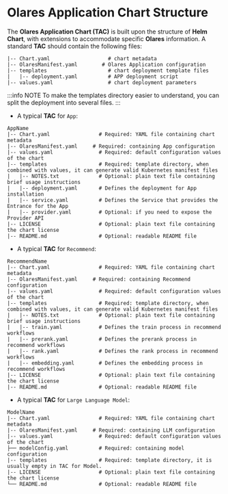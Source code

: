 # Olares Application Chart Structure

The **Olares Application Chart (TAC)** is built upon the structure of **Helm Chart**, with extensions to accommodate specific **Olares** information. A standard **TAC** should contain the following files:
```
|-- Chart.yaml                   # chart metadata
|-- OlaresManifest.yaml        # Olares Application configuration
|-- templates                    # chart deployment template files
|   |-- deployment.yaml          # APP deployment script
|-- values.yaml                  # chart deployment parameters
```
:::info NOTE
To make the templates directory easier to understand, you can split the deployment into several files.
:::

- A typical **TAC** for `App`:
```
AppName
|-- Chart.yaml                # Required: YAML file containing chart metadata
|-- OlaresManifest.yaml     # Required: containing App configuration
|-- values.yaml               # Required: default configuration values of the chart
|-- templates                 # Required: template directory, when combined with values, it can generate valid Kubernetes manifest files
|   |-- NOTES.txt             # Optional: plain text file containing brief usage instructions
|   |-- deployment.yaml       # Defines the deployment for App installation
|   |-- service.yaml          # Defines the Service that provides the Entrance for the App
|   |-- provider.yaml         # Optional: if you need to expose the Provider API 
|-- LICENSE                   # Optional: plain text file containing the chart license
|-- README.md                 # Optional: readable README file
```

- A typical **TAC** for `Recommend`:

```
RecommendName
|-- Chart.yaml                # Required: YAML file containing chart metadata
|-- OlaresManifest.yaml     # Required: containing Recommend configuration
|-- values.yaml               # Required: default configuration values of the chart
|-- templates                 # Required: template directory, when combined with values, it can generate valid Kubernetes manifest files
|   |-- NOTES.txt             # Optional: plain text file containing brief usage instructions
|   |-- train.yaml            # Defines the train process in recommend workflows
|   |-- prerank.yaml          # Defines the prerank process in recommend workflows
|   |-- rank.yaml             # Defines the rank process in recommend workflows
|   |-- embedding.yaml        # Defines the embedding process in recommend workflows
|-- LICENSE                   # Optional: plain text file containing the chart license
|-- README.md                 # Optional: readable README file
```

- A typical **TAC** for `Large Language Model`:

```
ModelName
|-- Chart.yaml                # Required: YAML file containing chart metadata
|-- OlaresManifest.yaml     # Required: containing LLM configuration
|-- values.yaml               # Required: default configuration values of the chart
├── modelConfig.yaml          # Required: containing model configuration
|-- templates                 # Required: template directory, it is usually empty in TAC for Model.
|-- LICENSE                   # Optional: plain text file containing the chart license
└── README.md                 # Optional: readable README file
```
